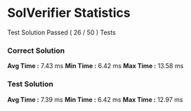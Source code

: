# SolVerifier Statistics
Test Solution Passed ( 26 / 50 ) Tests
### Correct Solution
**Avg Time :** 7.43 ms
**Min Time :** 6.42 ms
**Max Time :** 13.58 ms
### Test Solution
**Avg Time :** 7.39 ms
**Min Time :** 6.42 ms
**Max Time :** 12.97 ms
